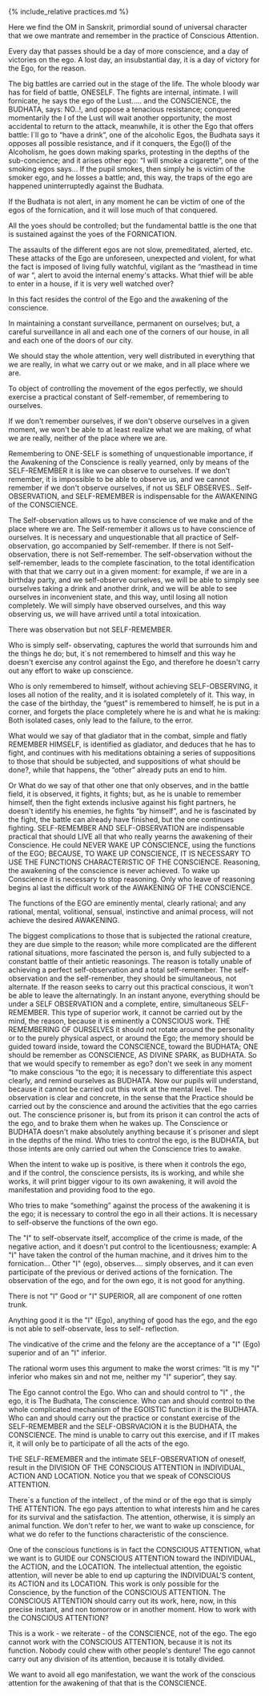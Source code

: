 {% include_relative practices.md %}



Here we find the OM in Sanskrit,
primordial sound of universal character
that we owe mantrate and remember
in the practice of Conscious Attention.
 

Every day that passes should be a day of more conscience, and a day of victories on the ego. A lost day, an insubstantial day, it is a day of victory for the Ego, for the reason.

The big battles are carried out in the stage of the life. The whole bloody war has for field of battle, ONESELF. The fights are internal, intimate. I will fornicate, he says the ego of the Lust.....
and the CONSCIENCE, the BUDHATA, says: NO..!, and oppose a tenacious resistance; conquered momentarily the I of the Lust will wait another opportunity, the most accidental to return to the attack, meanwhile, it is other the Ego that offers battle: I´ll go to “have a drink”, one of the alcoholic Egos, the Budhata says it opposes all possible resistance, and if it conquers, the Ego(I) of the Alcoholism, he goes down making sparks, protesting in the depths of the sub-concience; and it arises other ego: “I will smoke a cigarette”, one of the smoking egos says... If the pupil smokes, then simply he is victim of the smoker ego, and he losses a battle; and, this way, the traps of the ego are happened uninterruptedly against the Budhata.

If the Budhata is not alert, in any moment he can be victim of one of the egos of the fornication, and it will lose much of that conquered.

All the yoes should be controlled; but the fundamental battle is the one that is sustained against the yoes of the FORNICATION.

The assaults of the different egos are not slow, premeditated, alerted, etc. These attacks of the Ego are unforeseen, unexpected and violent, for what the fact is imposed of living fully watchful, vigilant as the “masthead in time of war “, alert to avoid the internal enemy's attacks. What thief will be able to enter in a house, if it is very well watched over?

In this fact resides the control of the Ego and the awakening of the conscience.

In maintaining a constant surveillance, permanent on ourselves; but, a careful surveillance in all and each one of the corners of our house, in all and each one of the doors of our city.

We should stay the whole attention, very well distributed in everything that we are really, in what we carry out or we make, and in all place where we are.

To object of controlling the movement of the egos perfectly, we should exercise a practical constant of Self-remember, of remembering to ourselves.

If we don't remember ourselves, if we don't observe ourselves in a given moment, we won't be able to at least realize what we are making, of what we are really, neither of the place where we are.

Remembering to ONE-SELF is something of unquestionable importance, if the Awakening of the Conscience is really yearned, only by means of the SELF-REMEMBER it is like we can observe to ourselves. If we don't remember, it is impossible to be able to observe us, and we cannot remember if we don't observe ourselves, if not us SELF OBSERVES.. Self-OBSERVATION, and SELF-REMEMBER is indispensable for the AWAKENING of the CONSCIENCE.

The Self-observation allows us to have conscience of we make and of the place where we are. The Self-remember it allows us to have conscience of ourselves. It is necessary and unquestionable that all practice of Self-observation, go accompanied by Self-remember. If there is not Self-observation, there is not Self-remember. The self-observation without the self-remember, leads to the complete fascination, to the total identification with that that we carry out in a given moment: for example, if we are in a birthday party, and we self-observe  ourselves, we will be able to simply see ourselves taking a drink and another drink, and we will be able to see ourselves in inconvenient state, and this way, until losing all notion completely. We will simply have observed ourselves, and this way observing us, we will have arrived until a total intoxication.

There was observation but not SELF-REMEMBER.

Who is simply self- observating, captures the world that surrounds him and the things he do; but, it´s not remembered to himself and this way he doesn't exercise  any control against the Ego, and therefore he doesn't carry out any effort to wake up conscience.

Who is only remembered to himself, without achieving SELF-OBSERVING, it loses all notion of the reality, and it is isolated completely of it. This way, in the case of the birthday, the “guest” is remembered to himself, he is put in a corner, and forgets the place completely where he is and  what he is making: Both isolated cases, only lead to the failure, to the error.

What would we say of that gladiator that in the combat, simple and flatly REMEMBER HIMSELF, is identified as gladiator, and deduces that he has to fight, and continues with his meditations obtaining a series of suppositions to those that should be subjected, and suppositions of what should be done?, while that happens, the “other” already puts an end to him.

Or What do we say of that other one that only observes, and in the battle field, it is observed, it fights, it fights; but, as he is unable to remember himself, then the fight extends inclusive against his fight partners, he doesn't identify his enemies, he fights “by himself”, and he is fascinated by the fight, the battle can already have finished, but the one continues fighting. SELF-REMEMBER AND SELF-OBSERVATION are indispensable practical that should LIVE all that who really yearns the awakening of their Conscience. He could NEVER WAKE UP CONSCIENCE, using the functions of the EGO; BECAUSE, TO WAKE UP CONSCIENCE, IT IS NECESSARY TO USE THE FUNCTIONS CHARACTERISTIC OF THE CONSCIENCE. Reasoning, the awakening of the conscience is never achieved. To wake up Conscience it is necessary to stop reasoning. Only who leave of reasoning  begins al last the difficult work of the AWAKENING OF THE CONSCIENCE.

The functions of the EGO are eminently mental, clearly rational; and any rational, mental, volitional, sensual, instinctive and animal process,  will not achieve the desired AWAKENING.

The biggest complications to those that is subjected the rational creature, they are due simple to the reason; while more complicated are the different rational situations, more fascinated the person is, and fully subjected to a constant battle of their antietic reasonings. The reason is totally unable of achieving a perfect self-observation and a total self-remember. The self-observation and the self-remenber, they should be simultaneous, not alternate. If the reason seeks to carry out this practical conscious, it won't be able to leave the alternatingly. In an instant anyone, everything should be under a SELF OBSERVATION and a complete, entire, simultaneous SELF-REMEMBER. This type of superior work, it cannot be carried out by the mind, the reason, because it is eminently a CONSCIOUS work. THE  REMEMBERING OF OURSELVES it should not rotate around the personality or to the purely physical aspect, or around the Ego; the memory should be guided toward inside, toward the CONSCIENCE, toward the BUDHATA; ONE should be remember as CONSCIENCE, AS DIVINE SPARK, as BUDHATA. So that we would specify to remember as ego? don't we seek in any moment “to make conscious “to the ego; it is necessary to differentiate this aspect clearly, and remind ourselves as BUDHATA. Now our pupils will understand, because it cannot be carried out this work at the mental level. The observation is clear and concrete, in the sense that the Practice should be carried out by the conscience and around the activities that the ego carries out. The conscience prisoner is, but from its prison it can control the acts of the ego, and to brake them when he wakes up. The Conscience or BUDHATA doesn't make absolutely anything because it´s prisoner and slept in the depths of the mind. Who tries to control the ego, is the BUDHATA, but those intents are only carried out when the Conscience tries to awake.

When the intent to wake up is positive, is there when it controls the ego, and if the control, the conscience persists, its is working, and while she works, it will print bigger vigour to its own awakening, it will avoid the manifestation and providing food to the ego.

Who tries to make “something” against the process of the awakening it is the ego; it is necessary to control  the ego in all their actions. It is necessary to self-observe the functions of the own ego.

The "I"  to self-observate itself, accomplice of the crime is made, of the negative action, and it doesn't put control to the licentiousness; example: A "I" have taken the control of the human machine, and it drives him to the fornication... Other "I" (ego), observes.... simply observes, and it can even participate of the previous or derived actions of the fornication. The observation of the ego, and for the own ego, it is not good for anything.

There is not "I" Good or "I"  SUPERIOR, all are component of one rotten trunk.

Anything good it is the "I" (Ego), anything of good has the ego, and the ego is not able to self-observate, less to self- reflection.

The vindicative of the crime and the felony are the acceptance of a "I" (Ego) superior and of an "I" inferior.

The rational worm uses this argument to make the worst crimes: “It is my "I"  inferior who makes sin and not me, neither my "I"  superior”, they say.

The Ego cannot control the Ego. Who can and should control to "I" , the ego, it is The Budhata, The conscience. Who can and should control to the whole complicated mechanism of the  EGOISTIC function it is the BUDHATA. Who can and should carry out the practice or constant exercise of the SELF-REMEMBER and the SELF-OBSRVACION it is the BUDHATA, the CONSCIENCE. The mind is unable to carry out this exercise, and if IT makes it, it will only be to participate of all the acts of the ego.

THE SELF-REMEMBER and the intimate SELF-OBSERVATION of oneself, result in the DIVISION OF THE CONSCIOUS ATTENTION in INDIVIDUAL, ACTION AND LOCATION. Notice you that we speak of CONSCIOUS ATTENTION.

There´s a function of the intellect , of the mind or of the ego that is simply THE ATTENTION. The ego pays attention to what interests him and he cares for its survival and the satisfaction. The attention, otherwise, it is simply an animal function. We don't refer to her, we want to wake up conscience, for what we do refer to the functions characteristic of the conscience.

One of the conscious functions is in fact the CONSCIOUS ATTENTION, what we want is to GUIDE our CONSCIOUS ATTENTION toward the INDIVIDUAL, the ACTION, and the LOCATION. The intellectual attention, the egoistic attention, will never be able to end up capturing the INDIVIDUAL'S content, its ACTION and its LOCATION. This work is only possible for the Conscience, by the function of the CONSCIOUS ATTENTION. The CONSCIOUS ATTENTION should carry out its work, here, now, in this precise instant, and non tomorrow or in another moment. How to work with the CONSCIOUS ATTENTION?

This is a work - we reiterate - of the CONSCIENCE, not of the ego. The ego cannot work with the CONSCIOUS ATTENTION, because it is not its function. Nobody could chew with other people's denture!
The ego cannot carry out any division of its attention, because it is totally divided.

We want to avoid all ego manifestation, we want the work of the conscious attention for the awakening of that that is the CONSCIENCE.
